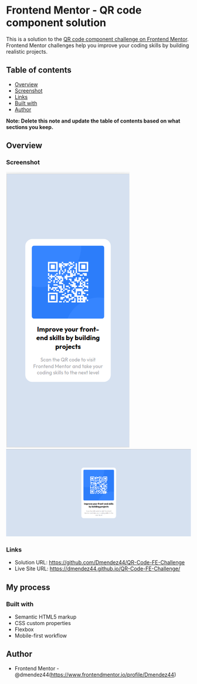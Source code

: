 # Frontend Mentor - QR code component solution


This is a solution to the [QR code component challenge on Frontend Mentor](https://www.frontendmentor.io/challenges/qr-code-component-iux_sIO_H). Frontend Mentor challenges help you improve your coding skills by building realistic projects.


## Table of contents


- [Overview](#overview)
 - [Screenshot](#screenshot)
 - [Links](#links)
 - [Built with](#built-with)
- [Author](#author)


**Note: Delete this note and update the table of contents based on what sections you keep.**


## Overview


### Screenshot


![](./images/mobileview.png)
![](./images/desktopview.png)




### Links


- Solution URL: https://github.com/Dmendez44/QR-Code-FE-Challenge
- Live Site URL: https://dmendez44.github.io/QR-Code-FE-Challenge/


## My process


### Built with


- Semantic HTML5 markup
- CSS custom properties
- Flexbox
- Mobile-first workflow


## Author


- Frontend Mentor - @dmendez44(https://www.frontendmentor.io/profile/Dmendez44)

